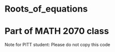 # Roots_of_equations
# Part of MATH 2070 class 
Note for PITT student: Please do not copy this code 
